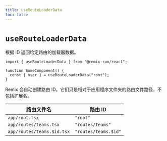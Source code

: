 ```yaml
---
title: useRouteLoaderData
toc: false
---
```


# `useRouteLoaderData`

根据 ID 返回给定路由的加载器数据。

```tsx
import { useRouteLoaderData } from "@remix-run/react";

function SomeComponent() {
  const { user } = useRouteLoaderData("root");
}
```

Remix 会自动创建路由 ID。它们只是相对于应用程序文件夹的路由文件路径，不包括扩展名。

| 路由文件名                | 路由 ID             |
| -------------------------- | -------------------- |
| `app/root.tsx`             | `"root"`             |
| `app/routes/teams.tsx`     | `"routes/teams"`     |
| `app/routes/teams.$id.tsx` | `"routes/teams.$id"` |